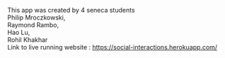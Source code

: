 This app was created by 4 seneca students                                                                                                                                                         
Philip Mroczkowski,  
Raymond Rambo,  
Hao Lu,  
Rohil Khakhar                                                                                                                                                                        
Link to live running website : https://social-interactions.herokuapp.com/
